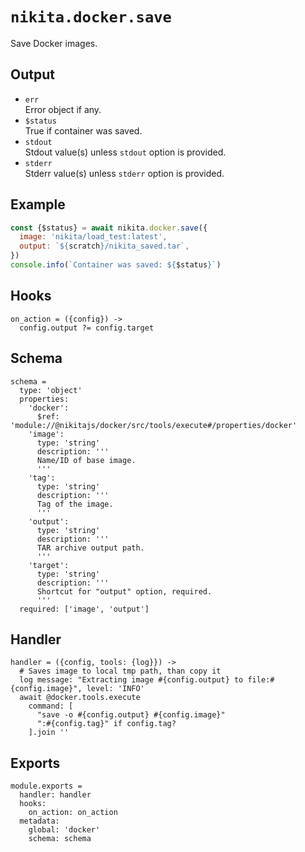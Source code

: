 
# `nikita.docker.save`

Save Docker images.

## Output

* `err`   
  Error object if any.
* `$status`   
  True if container was saved.
* `stdout`   
  Stdout value(s) unless `stdout` option is provided.
* `stderr`   
  Stderr value(s) unless `stderr` option is provided.

## Example

```js
const {$status} = await nikita.docker.save({
  image: 'nikita/load_test:latest',
  output: `${scratch}/nikita_saved.tar`,
})
console.info(`Container was saved: ${$status}`)
```

## Hooks

    on_action = ({config}) ->
      config.output ?= config.target

## Schema

    schema =
      type: 'object'
      properties:
        'docker':
          $ref: 'module://@nikitajs/docker/src/tools/execute#/properties/docker'
        'image':
          type: 'string'
          description: '''
          Name/ID of base image.
          '''
        'tag':
          type: 'string'
          description: '''
          Tag of the image.
          '''
        'output':
          type: 'string'
          description: '''
          TAR archive output path.
          '''
        'target':
          type: 'string'
          description: '''
          Shortcut for "output" option, required.
          '''
      required: ['image', 'output']

## Handler

    handler = ({config, tools: {log}}) ->
      # Saves image to local tmp path, than copy it
      log message: "Extracting image #{config.output} to file:#{config.image}", level: 'INFO'
      await @docker.tools.execute
        command: [
          "save -o #{config.output} #{config.image}"
          ":#{config.tag}" if config.tag?
        ].join ''

## Exports

    module.exports =
      handler: handler
      hooks:
        on_action: on_action
      metadata:
        global: 'docker'
        schema: schema

